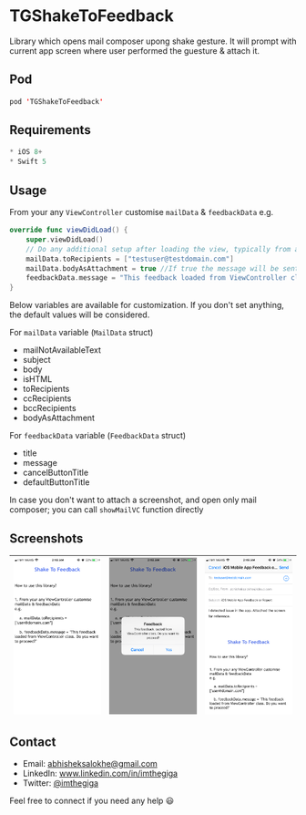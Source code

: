 # TGShakeToFeedback
Library which opens mail composer upong shake gesture. It will prompt with current app screen where user performed the guesture & attach it.


Pod
------
```swift
pod 'TGShakeToFeedback'
```

Requirements
------
```swift
* iOS 8+
* Swift 5
```

Usage
------

From your any ```ViewController``` customise ```mailData``` &amp; ```feedbackData```
e.g.
```swift
override func viewDidLoad() {
    super.viewDidLoad()
    // Do any additional setup after loading the view, typically from a nib.
    mailData.toRecipients = ["testuser@testdomain.com"]
    mailData.bodyAsAttachment = true //If true the message will be sent as an attachment instead of an email body
    feedbackData.message = "This feedback loaded from ViewController class. Do you want to proceed?"
}
```

Below variables are available for customization. If you don't set anything, the default values will be considered.

For ```mailData``` variable (```MailData``` struct)
* mailNotAvailableText
* subject
* body
* isHTML
* toRecipients
* ccRecipients
* bccRecipients
* bodyAsAttachment


For ```feedbackData``` variable (```FeedbackData``` struct)
* title
* message
* cancelButtonTitle
* defaultButtonTitle

In case you don't want to attach a screenshot, and open only mail composer; you can call ```showMailVC``` function directly

Screenshots
------
|![1](https://github.com/imthegiga/TGShakeToFeedback/blob/master/Screenshots/1.PNG)|![2](https://github.com/imthegiga/TGShakeToFeedback/blob/master/Screenshots/2.PNG)|![3](https://github.com/imthegiga/TGShakeToFeedback/blob/master/Screenshots/3.PNG)|
|:---:|:---:|:---:|


Contact
------
* Email: abhisheksalokhe@gmail.com
* LinkedIn: www.linkedin.com/in/imthegiga
* Twitter: [@imthegiga](https://twitter.com/imthegiga)

Feel free to connect if you need any help :smiley:
